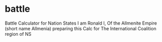 # battle
Battle Calculator for Nation States
I am Ronald I, Of the Allmenite Empire (short name Allmenia) preparing this Calc for The International Coalition region of NS
